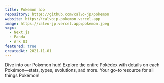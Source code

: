 ```yaml
---
title: Pokemon app
repository: https://github.com/calvo-jp/pokemon
website: https://calvojp-pokemon.vercel.app
image: https://calvo-jp.vercel.app/pokemon.jpeg
tags:
  - Next.js
  - Panda
  - Ark UI
featured: true
createdAt: 2021-11-01
---
```


Dive into our Pokémon hub! Explore the entire Pokédex with details on each Pokémon—stats, types, evolutions, and more. Your go-to resource for all things Pokémon!
